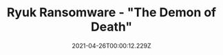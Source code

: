 ---
path: https://ransomware-battleground.captivate.fm/episode/ryuk-ransomware-the-demon-of-death
title: Ryuk Ransomware - "The Demon of Death"
isPodcast: true
isDownloadble: false
podcastEpisode: 1
description: Ryuk, aka. "Demon of Death" is wreaking havoc and ushering operators to go "big game hunting" and have previously targeted large organizations, including shipping giant Pitney Bowes and the U.S. Coast Guard. UHS has 400 hospitals and healthcare facilities in the U.S. and the U.K., and serves millions of patients each year. In this session, you will get to know how Ryuk ransomware behave in your organization and how you can use Zero Trust Isolation to prevent the attack proactively.
date: 2021-04-26T00:00:12.229Z
image: ../../images/uploads/eso.jpg
---